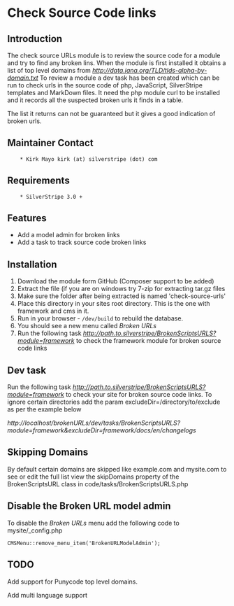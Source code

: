 # Check Source Code links

## Introduction

The check source URLs module is to review the source code for a module and try to find any broken lins.
When the module is first installed it obtains a list of top level domains from
*http://data.iana.org/TLD/tlds-alpha-by-domain.txt* 
To review a module a dev task has been created which can be run to check urls in the source code of
php, JavaScript, SilverStripe templates and MarkDown files.
It need the php module curl to be installed and it records all the suspected broken urls it finds in a table.

The list it returns can not be guaranteed but it gives a good indication of broken urls.

## Maintainer Contact

        * Kirk Mayo kirk (at) silverstripe (dot) com

## Requirements

        * SilverStripe 3.0 +

## Features

* Add a model admin for broken links
* Add a task to track source code broken links

## Installation

 1. Download the module form GitHub (Composer support to be added)
 2. Extract the file (if you are on windows try 7-zip for extracting tar.gz files
 3. Make sure the folder after being extracted is named 'check-source-urls'
 4. Place this directory in your sites root directory. This is the one with framework and cms in it.
 5. Run in your browser - `/dev/build` to rebuild the database.
 6. You should see a new menu called *Broken URLs*
 7. Run the following task *http://path.to.silverstripe/BrokenScriptsURLS?module=framework* to check 
 the framework module for broken source code links

## Dev task ##

Run the following task *http://path.to.silverstripe/BrokenScriptsURLS?module=framework* to check your site for 
broken source code links.
To ignore certain directories add the param excludeDir=/directory/to/exclude as per the example below

*http://localhost/brokenURLs/dev/tasks/BrokenScriptsURLS?module=framework&excludeDir=framework/docs/en/changelogs*

## Skipping Domains ##

By default certain domains are skipped like example.com and mysite.com to see or edit the full list view the
skipDomains property of the BrokenScriptsURL class in code/tasks/BrokenScriptsURLS.php

## Disable the Broken URL model admin

To disable the *Broken URLs* menu add the following code to mysite/_config.php

`CMSMenu::remove_menu_item('BrokenURLModelAdmin');`

## TODO ##

Add support for Punycode top level domains.

Add multi language support
